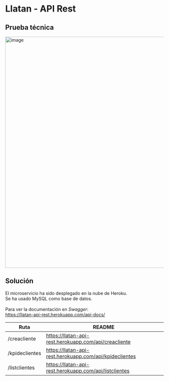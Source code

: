 # Llatan - API Rest
## Prueba técnica

<img width="735" alt="image" src="https://user-images.githubusercontent.com/73305665/166167702-0031e1a1-7833-4c39-b408-65c5f314c4a5.png">

## Solución

El microservicio ha sido desplegado en la nube de Heroku. <br />
Se ha usado MySQL como base de datos.<br /> <br />
Para ver la documentación en *Swagger*:<br/> https://llatan-api-rest.herokuapp.com/api-docs/

| Ruta | README |
| ------ | ------ |
| /creacliente | https://llatan-api-rest.herokuapp.com/api/creacliente |
| /kpideclientes | https://llatan-api-rest.herokuapp.com/api/kpideclientes |
| /listclientes | https://llatan-api-rest.herokuapp.com/api/listclientes |
